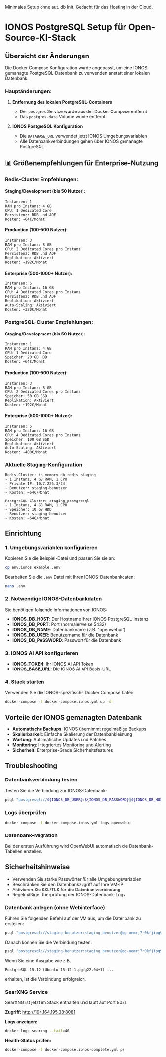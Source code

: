 Minimales Setup ohne aut. db Init. Gedacht für das Hosting in der Cloud. 


# IONOS PostgreSQL Setup für Open-Source-KI-Stack

## Übersicht der Änderungen

Die Docker Compose Konfiguration wurde angepasst, um eine IONOS gemanagte PostgreSQL-Datenbank zu verwenden anstatt einer lokalen Datenbank.

### Hauptänderungen:

1. **Entfernung des lokalen PostgreSQL-Containers**
   - Der `postgres` Service wurde aus der Docker Compose entfernt
   - Das `postgres-data` Volume wurde entfernt

2. **IONOS PostgreSQL Konfiguration**
   - Die `DATABASE_URL` verwendet jetzt IONOS Umgebungsvariablen
   - Alle Datenbankverbindungen gehen über IONOS gemanagte PostgreSQL

## 📊 Größenempfehlungen für Enterprise-Nutzung

### **Redis-Cluster Empfehlungen:**

#### **Staging/Development (bis 50 Nutzer):**
```
Instanzen: 1
RAM pro Instanz: 4 GB
CPU: 1 Dedicated Core
Persistenz: RDB und AOF
Kosten: ~64€/Monat
```

#### **Production (100-500 Nutzer):**
```
Instanzen: 3
RAM pro Instanz: 8 GB
CPU: 2 Dedicated Cores pro Instanz
Persistenz: RDB und AOF
Replikation: Aktiviert
Kosten: ~192€/Monat
```

#### **Enterprise (500-1000+ Nutzer):**
```
Instanzen: 5
RAM pro Instanz: 16 GB
CPU: 4 Dedicated Cores pro Instanz
Persistenz: RDB und AOF
Replikation: Aktiviert
Auto-Scaling: Aktiviert
Kosten: ~320€/Monat
```

### **PostgreSQL-Cluster Empfehlungen:**

#### **Staging/Development (bis 50 Nutzer):**
```
Instanzen: 1
RAM pro Instanz: 4 GB
CPU: 1 Dedicated Core
Speicher: 20 GB HDD
Kosten: ~64€/Monat
```

#### **Production (100-500 Nutzer):**
```
Instanzen: 3
RAM pro Instanz: 8 GB
CPU: 2 Dedicated Cores pro Instanz
Speicher: 50 GB SSD
Replikation: Aktiviert
Kosten: ~192€/Monat
```

#### **Enterprise (500-1000+ Nutzer):**
```
Instanzen: 5
RAM pro Instanz: 16 GB
CPU: 4 Dedicated Cores pro Instanz
Speicher: 100 GB SSD
Replikation: Aktiviert
Auto-Scaling: Aktiviert
Kosten: ~400€/Monat
```

### **Aktuelle Staging-Konfiguration:**
```
Redis-Cluster: in_memory_db_redis_staging
- 1 Instanz, 4 GB RAM, 1 CPU
- Private IP: 10.7.226.3/24
- Benutzer: staging-benutzer
- Kosten: ~64€/Monat

PostgreSQL-Cluster: staging_postgresql
- 1 Instanz, 4 GB RAM, 1 CPU
- Speicher: 10 GB HDD
- Benutzer: staging-benutzer
- Kosten: ~64€/Monat
```

## Einrichtung

### 1. Umgebungsvariablen konfigurieren

Kopieren Sie die Beispiel-Datei und passen Sie sie an:

```bash
cp env.ionos.example .env
```

Bearbeiten Sie die `.env` Datei mit Ihren IONOS-Datenbankdaten:

```bash
nano .env
```

### 2. Notwendige IONOS-Datenbankdaten

Sie benötigen folgende Informationen von IONOS:

- **IONOS_DB_HOST**: Der Hostname Ihrer IONOS PostgreSQL-Instanz
- **IONOS_DB_PORT**: Port (normalerweise 5432)
- **IONOS_DB_NAME**: Datenbankname (z.B. "openwebui")
- **IONOS_DB_USER**: Benutzername für die Datenbank
- **IONOS_DB_PASSWORD**: Passwort für die Datenbank

### 3. IONOS AI API konfigurieren

- **IONOS_TOKEN**: Ihr IONOS AI API Token
- **IONOS_BASE_URL**: Die IONOS AI API Basis-URL

### 4. Stack starten

Verwenden Sie die IONOS-spezifische Docker Compose Datei:

```bash
docker-compose -f docker-compose.ionos.yml up -d
```

## Vorteile der IONOS gemanagten Datenbank

- **Automatische Backups**: IONOS übernimmt regelmäßige Backups
- **Skalierbarkeit**: Einfache Skalierung der Datenbankleistung
- **Wartung**: Automatische Updates und Patches
- **Monitoring**: Integriertes Monitoring und Alerting
- **Sicherheit**: Enterprise-Grade Sicherheitsfeatures

## Troubleshooting

### Datenbankverbindung testen

Testen Sie die Verbindung zur IONOS-Datenbank:

```bash
psql "postgresql://${IONOS_DB_USER}:${IONOS_DB_PASSWORD}@${IONOS_DB_HOST}:${IONOS_DB_PORT}/${IONOS_DB_NAME}"
```

### Logs überprüfen

```bash
docker-compose -f docker-compose.ionos.yml logs openwebui
```

### Datenbank-Migration

Bei der ersten Ausführung wird OpenWebUI automatisch die Datenbank-Tabellen erstellen.

## Sicherheitshinweise

- Verwenden Sie starke Passwörter für alle Umgebungsvariablen
- Beschränken Sie den Datenbankzugriff auf Ihre VM-IP
- Aktivieren Sie SSL/TLS für die Datenbankverbindung
- Regelmäßige Überprüfung der IONOS-Datenbank-Logs

### Datenbank anlegen (ohne Webinterface)

Führen Sie folgenden Befehl auf der VM aus, um die Datenbank zu erstellen:

```bash
psql "postgresql://staging-benutzer:staging_benutzer@pg-oemrj7r0kfjipg97.postgresql.de-txl.ionos.com:5432/postgres" -c "CREATE DATABASE openwebui;"
```

Danach können Sie die Verbindung testen:

```bash
psql "postgresql://staging-benutzer:staging_benutzer@pg-oemrj7r0kfjipg97.postgresql.de-txl.ionos.com:5432/openwebui" -c "SELECT version();"
```

Wenn Sie eine Ausgabe wie z.B.

    PostgreSQL 15.12 (Ubuntu 15.12-1.pgdg22.04+1) ...

erhalten, ist die Verbindung erfolgreich.

### SearXNG Service

SearXNG ist jetzt im Stack enthalten und läuft auf Port 8081.

**Zugriff:** http://194.164.195.38:8081

**Logs anzeigen:**
```bash
docker logs searxng --tail=40
```

**Health-Status prüfen:**
```bash
docker-compose -f docker-compose.ionos-complete.yml ps
```
